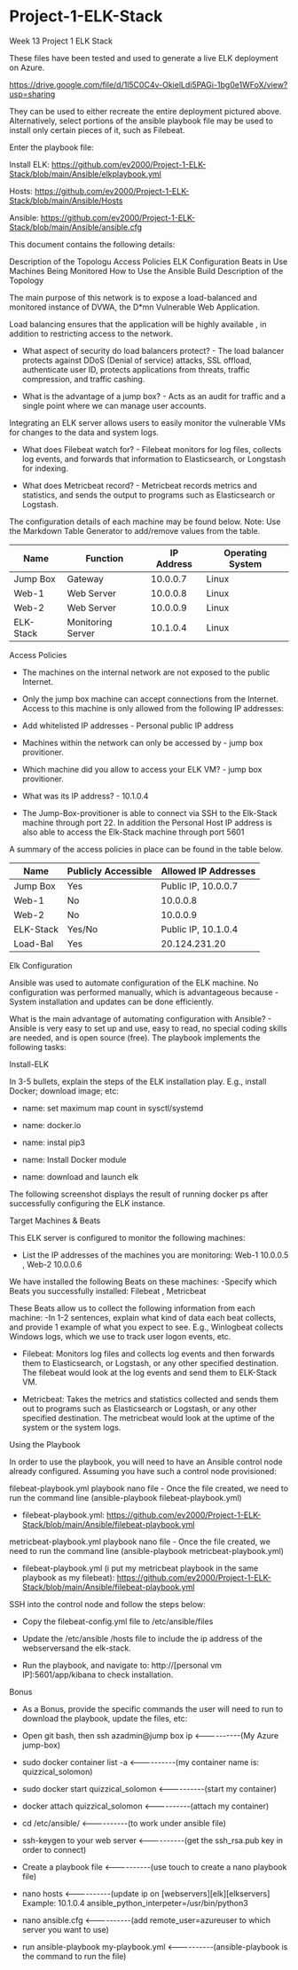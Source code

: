 # Project-1-ELK-Stack
Week 13 Project 1 ELK Stack

These files have been tested and used to generate a live ELK deployment on Azure.

https://drive.google.com/file/d/1l5C0C4v-OkielLdi5PAGi-1bg0e1WFoX/view?usp=sharing

They can be used to either recreate the entire deployment pictured above. Alternatively, select portions of the ansible playbook file may be used to install only certain pieces of it, such as Filebeat.

Enter the playbook file:

Install ELK:
https://github.com/ev2000/Project-1-ELK-Stack/blob/main/Ansible/elkplaybook.yml

Hosts: https://github.com/ev2000/Project-1-ELK-Stack/blob/main/Ansible/Hosts

Ansible:
https://github.com/ev2000/Project-1-ELK-Stack/blob/main/Ansible/ansible.cfg

This document contains the following details:

Description of the Topologu
Access Policies
ELK Configuration
Beats in Use
Machines Being Monitored
How to Use the Ansible Build
Description of the Topology

The main purpose of this network is to expose a load-balanced and monitored instance of DVWA, the D*mn Vulnerable Web Application.

Load balancing ensures that the application will be highly available , in addition to restricting access to the network.

 - What aspect of security do load balancers protect? - The load balancer protects against DDoS (Denial of service) attacks, SSL offload, authenticate user ID, protects applications from threats, traffic compression, and traffic cashing.

 - What is the advantage of a jump box? - Acts as an audit for traffic and a single point where we can manage user accounts.

Integrating an ELK server allows users to easily monitor the vulnerable VMs for changes to the data and system logs.

 - What does Filebeat watch for? - Filebeat monitors for log files, collects log events, and forwards that information to Elasticsearch, or Longstash for indexing.

 - What does Metricbeat record? - Metricbeat records metrics and statistics, and sends the output to programs such as Elasticsearch or Logstash.

The configuration details of each machine may be found below. Note: Use the Markdown Table Generator to add/remove values from the table.

| Name      | Function          | IP Address | Operating System |
|-----------|-------------------|------------|------------------|
| Jump Box  | Gateway           | 10.0.0.7   | Linux            |
| Web-1     | Web Server        | 10.0.0.8   | Linux            |
| Web-2     | Web Server        | 10.0.0.9   | Linux            |
| ELK-Stack | Monitoring Server | 10.1.0.4   | Linux            |

Access Policies

 - The machines on the internal network are not exposed to the public Internet.

 - Only the jump box machine can accept connections from the Internet. Access to this machine is only allowed from the following IP addresses:

 - Add whitelisted IP addresses - Personal public IP address

 - Machines within the network can only be accessed by - jump box provitioner.

 - Which machine did you allow to access your ELK VM? - jump box provitioner.

 - What was its IP address? - 10.1.0.4

 - The Jump-Box-provitioner is able to connect via SSH to the Elk-Stack machine through port 22. In addition the Personal Host IP address is also able to access the Elk-Stack machine through port 5601

A summary of the access policies in place can be found in the table below.

| Name      | Publicly Accessible | Allowed IP Addresses |
|-----------|---------------------|----------------------|
| Jump Box  | Yes                 | Public IP, 10.0.0.7  |
| Web-1     | No                  | 10.0.0.8             |
| Web-2     | No                  | 10.0.0.9             |
| ELK-Stack | Yes/No              | Public IP, 10.1.0.4  |
| Load-Bal  | Yes                 | 20.124.231.20        |

Elk Configuration

Ansible was used to automate configuration of the ELK machine. No configuration was performed manually, which is advantageous because - System installation and updates can be done efficiently.

What is the main advantage of automating configuration with Ansible? - Ansible is very easy to set up and use, easy to read, no special coding skills are needed, and is open source (free).
The playbook implements the following tasks:

Install-ELK

In 3-5 bullets, explain the steps of the ELK installation play. E.g., install Docker; download image; etc:

- name: set maximum map count in sysctl/systemd

- name: docker.io

- name: instal pip3

- name: Install Docker module

- name: download and launch elk

The following screenshot displays the result of running docker ps after successfully configuring the ELK instance.



Target Machines & Beats

This ELK server is configured to monitor the following machines:

- List the IP addresses of the machines you are monitoring: Web-1 10.0.0.5 , Web-2 10.0.0.6

We have installed the following Beats on these machines: -Specify which Beats you successfully installed: Filebeat , Metricbeat

These Beats allow us to collect the following information from each machine: -In 1-2 sentences, explain what kind of data each beat collects, and provide 1 example of what you expect to see. E.g., Winlogbeat collects Windows logs, which we use to track user logon events, etc.

- Filebeat: Monitors log files and collects log events and then forwards them to Elasticsearch, or Logstash, or any other specified destination. The filebeat would look at the log events and send them to ELK-Stack VM.

- Metricbeat: Takes the metrics and statistics collected and sends them out to programs such as Elasticsearch or Logstash, or any other specified destination. The metricbeat would look at the uptime of the system or the system logs.

Using the Playbook

In order to use the playbook, you will need to have an Ansible control node already configured. Assuming you have such a control node provisioned:

filebeat-playbook.yml playbook nano file - Once the file created, we need to run the command line (ansible-playbook filebeat-playbook.yml)

- filebeat-playbook.yml: https://github.com/ev2000/Project-1-ELK-Stack/blob/main/Ansible/filebeat-playbook.yml

metricbeat-playbook.yml playbook nano file - Once the file created, we need to run the command line (ansible-playbook metricbeat-playbook.yml)

- filebeat-playbook.yml (i put my metricbeat playbook in the same playbook as my filebeat): https://github.com/ev2000/Project-1-ELK-Stack/blob/main/Ansible/filebeat-playbook.yml

SSH into the control node and follow the steps below:

 - Copy the filebeat-config.yml file to /etc/ansible/files

 - Update the /etc/ansible /hosts file to include the ip address of the webserversand the elk-stack.

 - Run the playbook, and navigate to: http://[personal vm IP]:5601/app/kibana to check installation.

Bonus

 - As a Bonus, provide the specific commands the user will need to run to download the playbook, update the files, etc:

 - Open git bash, then ssh azadmin@jump box ip <----------(My Azure jump-box)

 - sudo docker container list -a <----------(my container name is: quizzical_solomon)

 - sudo docker start quizzical_solomon <----------(start my container)

 - docker attach quizzical_solomon <----------(attach my container)

 - cd /etc/ansible/ <----------(to work under ansible file)

 - ssh-keygen to your web server <----------(get the ssh_rsa.pub key in order to connect)

 - Create a playbook file <----------(use touch to create a nano playbook file)

 - nano hosts <----------(update ip on [webservers][elk][elkservers] Example: 10.1.0.4 ansible_python_interpeter=/usr/bin/python3

 - nano ansible.cfg <----------(add remote_user=azureuser to which server you want to use)

 - run ansible-playbook my-playbook.yml <----------(ansible-playbook is the command to run the file)
